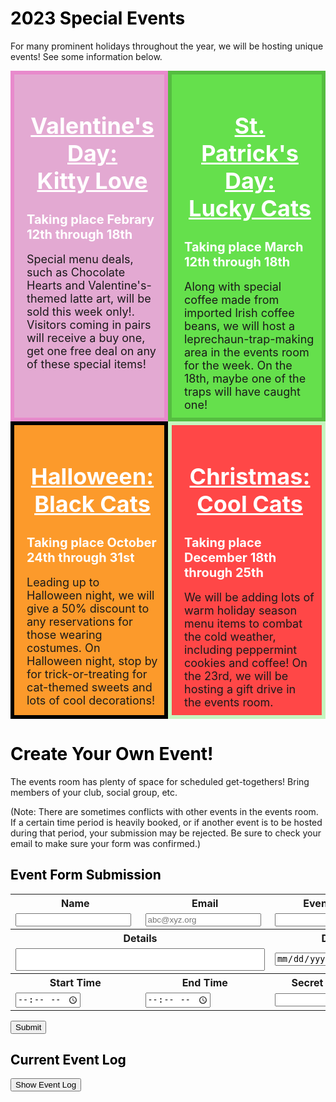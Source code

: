 <meta name="viewport" content="width=device-width, initial-scale=1.0">
<style>
  .dblrow {
    display: flex;
  }
  .dblcol {
    flex: 50%;
    padding: 5px;
  }
  .padev {
    padding-left: 20px;
    padding-top: 10px;
    padding-bottom: 10px;
    padding-right: 10px;
  }
</style>

<h1 style="color:black">2023 Special Events</h1>

For many prominent holidays throughout the year, we will be hosting unique events! See some information below.
<div class="dblrow">
    <div class="eventbox dblcol padev" style="border:solid 6px #E88ACC;background:#E3A9D2;font-size:18px">
        <h1 style="color:white;text-align:center" class="widebr"><u>Valentine's Day:<br>Kitty Love</u></h1>
        <h2 style="color:white;font-size:20px" class="widebr">Taking place Febrary 12th through 18th</h2>
        Special menu deals, such as Chocolate Hearts and Valentine's-themed latte art, will be sold this week only!. Visitors coming in pairs will receive a buy one, get one free deal on any of these special items!
    </div>
    <div class="eventbox dblcol padev" style="border:solid 6px #55BD40;background:#65E04C;font-size:18px">
        <h1 style="color:white;text-align:center" class="widebr"><u>St. Patrick's Day:<br>Lucky Cats</u></h1>
        <h2 style="color:white;font-size:20px" class="widebr">Taking place March 12th through 18th</h2>
        Along with special coffee made from imported Irish coffee beans, we will host a leprechaun-trap-making area in the events room for the week. On the 18th, maybe one of the traps will have caught one! 
    </div>
</div>
<div class="dblrow">
    <div class="eventbox dblcol padev" style="border:solid 6px #000000;background:#FC9A2B;font-size:18px">
        <h1 style="color:white;text-align:center" class="widebr"><u>Halloween:<br>Black Cats</u></h1>
        <h2 style="color:white;font-size:20px" class="widebr">Taking place October 24th through 31st</h2>
        Leading up to Halloween night, we will give a 50% discount to any reservations for those wearing costumes. On Halloween night, stop by for trick-or-treating for cat-themed sweets and lots of cool decorations!
    </div>
    <div class="eventbox dblcol padev" style="border:solid 6px #C6F5BE;background:#FF4747;font-size:18px">
        <h1 style="color:white;text-align:center" class="widebr"><u>Christmas:<br>Cool Cats</u></h1>
        <h2 style="color:white;font-size:20px" class="widebr">Taking place December 18th through 25th</h2>
        We will be adding lots of warm holiday season menu items to combat the cold weather, including peppermint cookies and coffee! On the 23rd, we will be hosting a gift drive in the events room.
    </div>
</div>
<span class="widebr"></span>

<h1 style="color:black">Create Your Own Event!</h1>
The events room has plenty of space for scheduled get-togethers! Bring members of your club, social group, etc.

(Note: There are sometimes conflicts with other events in the events room. If a certain time period is heavily booked, or if another event is to be hosted during that period, your submission may be rejected. Be sure to check your email to make sure your form was confirmed.)

<h2 style="color:black">Event Form Submission</h2>

<table>
    <tr>
        <th><label for="name">Name</label></th>
        <th><label for="email">Email</label></th>
        <th><label for="event_name">Event Name</label></th>
    </tr>
    <tr>
        <td><input type="text" name="name" id="name" required></td>
        <td><input type="email" name="email" id="email" placeholder="abc@xyz.org" required></td>
        <td><input type="text" name="event_name" id="event_name" required></td>
    </tr>
    <tr>
        <th colspan="2"><label for="event_details">Details</label></th>
        <th><label for="date">Date</label></th>
    </tr>
    <tr>
        <td colspan="2"><textarea name="event_details" id="event_details" rows="2" cols="47" style="resize:none" required></textarea></td>
        <td><input type="date" name="date" id="date" required></td>
    </tr>
    <tr>
        <th><label for="start_time">Start Time</label></th>
        <th><label for="end_time">End Time</label></th>
        <th><label for="password">Secret Password</label></th>
    </tr>
    <tr>
        <td><input type="time" name="start_time" id="start_time" min="8:00" max="18:00" required></td>
        <td><input type="time" name="end_time" id="end_time" min="8:00" max="18:00" required></td>
        <td><input type="password" name="password" id="password" required></td>
    </tr>
</table>
<button class='btn' onclick="submit_Form()">Submit</button>

<h2 style="color:black" class="widebr">Current Event Log</h2>
<button class="btn" id="evlogbtn" onclick="showEvTable()">Show Event Log</button><button class="btn" id="logrefbtn" style="display:none" onclick="create_Table()">Refresh Log</button>
<div style="font-size:25px;display:none" id="filters" name="filters">
    Filters: <select id="timesort" name="timesort">
    <option value="time_submitted">Time Submitted</option>
    <option value="soonest">Soonest</option>
    <option value="latest">Latest</option>
    </select>
    <input type="month" id="monthfil" name="monthfil" value="2023-02">
    <button class="btn" id="sortbtn" onclick="sort_Events()">Sort</button>
</div>

<table id="evtable" style="display:none;width:50%">
  <thead>
  <tr>
    <th>Name</th>
    <th>Email</th>
    <th>Event Name</th>
    <th>Event Details</th>
    <th>Event Date</th>
    <th>Start Time</th>
    <th>End Time</th>
    <th>Edit Your Event</th>
  </tr>
  </thead>
  <tbody id="evtablecont">
    <!-- javascript generated data -->
  </tbody>
</table>

<script>
    let sorted = false;
    var pulldata = "";

    const read_url = "http://127.0.0.1:8086/api/events/";
    const read_options = {
        method: 'GET', // *GET, POST, PUT, DELETE, etc.
        mode: 'cors', // no-cors, *cors, same-origin
        cache: 'default', // *default, no-cache, reload, force-cache, only-if-cached
        credentials: 'omit', // include, *same-origin, omit
        headers: {
        'Content-Type': 'application/json'
        // 'Content-Type': 'application/x-www-form-urlencoded',
        },
    };

    // Static json, this can be used to test data prior to API and Model being ready
    const json = '[{"id":1, "name":"Thomas Edison", "email":"tedison@lightbulb.edu", "event_name":"The Edison Troupe Meet", "event_details":"We 10 selected geniuses will meet in the events room for a convergence.", "date":"02/23/2023", "start_time":"13:00", "end_time":"14:00", "password":"theGOAT302"}, {"id":2, "name":"John Mortensen", "email":"jmortensen@powayusd.com", "event_name":"Extra Credit Code Meetup", "event_details":"Come to work on ideation and any confusion with the Full Stack CPT project. No phones.", "date":"02/25/2023", "start_time":"10:00", "end_time":"12:00", "password":"compsciyo34"}]';

    // Convert JSON string to JSON object
    const testdata = JSON.parse(json);
    const table = document.getElementById("evtablecont");

    function showEvTable() {
        create_Table();
        document.getElementById('evlogbtn').style = "display:none";
        document.getElementById('logrefbtn').style = "display:block";
        document.getElementById('evtable').style = "display:block";
        document.getElementById('filters').style = "font-size:25px;display:block";
    }

    function time_Dif(start, end) {
        var hourdif = 60 * (Number(end.substring(0, 2)) - Number(start.substring(0, 2)));
        var mindif = Number(end.substring(3, 5)) - Number(start.substring(3, 5));
        return hourdif + mindif
    }

    // THIS IS A PLACEHOLDER FUNCTION FOR WHEN THE API IS RUNNING
    function submit_Form() {
        try {
            // THERE WOULD BE A PULL FROM THE DATABASE HERE
            // The variable "JSON", being the pre-API test JSON, is used as a validation test in its place.
            var form_list = [document.getElementById('name').value, document.getElementById('email').value, document.getElementById('event_name').value, document.getElementById('event_details').value, document.getElementById('date').value, document.getElementById('start_time').value, document.getElementById('end_time').value, document.getElementById('password').value];
            // for loop to ensure all fields were filled in
            for (let i = 0; i < form_list.length; i++) {
                if (form_list[i] == '') {
                    alert("There was an error processing your form. Make sure all fields are filled in.");
                    return;
                };
            };
            for (let i = 0; i < 4; i++) {
                if (form_list[i].length > 100) {
                    alert("There was an error processing your form. Certain input fields have too many characters. Make sure that your name, email, event name, and details are all no more than 100 characters long. (This is a measure to prevent spam.)")
                    return;
                };
            };
            // Defining some variables for validation
            var tempdate = document.getElementById('date').value;
            var tempstime = document.getElementById('start_time').value;
            var tempetime = document.getElementById('end_time').value;
            var datefix = tempdate.substr(5, 2) + '/' + tempdate.substr(8, 10) + '/' + tempdate.substr(0, 4);
            const hourdict = [{"open":10, "close":18}, {"open":8, "close":17}, {"open":8, "close":17}, {"open":8, "close":17}, {"open":8, "close":17}, {"open":8, "close":17}, {"open":10, "close":18}];
            form_list[4] = datefix;
            var fulldate = datefix + " " + tempstime;
            let ev_date = new Date(fulldate);
            let cur_date = new Date();
            console.log(ev_date, cur_date);
            let ev_dow = ev_date.getDay()
            // validating date
            var datedif = Math.ceil((ev_date - cur_date) / (1000 * 60 * 60 * 24));
            if (1 > datedif || 365 < datedif) {
                alert("There was an error processing your form. Make sure the date you have inputted is less than a year in the future.");
                return;
            };
            // validating day of the week considering open hours
            if (Number(tempstime.substring(0, 2)) < hourdict[ev_dow]["open"] || Number(tempstime.substring(0, 2)) >= hourdict[ev_dow]["close"]) {
                alert("There was an error processing your form. It seems that your event starts before opening/after closing on " + datefix + ".");
                return;
            } else if (Number(tempetime.substring(0, 2)) <= hourdict[ev_dow]["open"] || Number(tempetime.substring(0, 2)) > hourdict[ev_dow]["close"]) {
                alert("There was an error processing your form. It seems that your event ends before opening/after closing on " + datefix + ".");
                return;
            };
            // validating event duration (must be at least 15 minutes, less than 3 hours, start must be before end)
            var timedif = time_Dif(tempstime, tempetime); //in minutes
            if (timedif < 15 || timedif > 180) {
                alert("There was an error processing your form. Make sure that your event lasts at least 15 minutes, but no more than 3 hours.")
                return;
            };
            // validating coincidence and email; JSON data is placeholder
            var coinc = 0;
            for (let i = 0; i < testdata.length; i++) {
                temppull = testdata[i];
                if (temppull['date'] == datefix) {
                    if (Number(tempstime.substring(0, 2)) <= Number(temppull['start_time'].substr(0, 2)) < Number(tempetime.substring(0, 2)) || Number(tempstime.substring(0, 2)) < Number(temppull['end_time'].substr(0, 2)) <= Number(tempetime.substring(0, 2))) {coinc = coinc + 1;};
                };
                if (temppull['email'] == form_list[1]) {
                    alert("There was an error processing your form. It seems that an event has already been created by that email. If someone has used your address to create an event without your consent, contact our staff.");
                    return;
                };
            };
            if (coinc > 5) {
                alert("There was an error processing your form. Make sure that your event's timing does not coincide with the timing of more than five other events.");
                return;
            };
            // if all validations successful
            jsonentry = {"name":form_list[0], "email":form_list[1], "event_name":form_list[2], "event_details":form_list[3], "date":datefix, "start_time":form_list[5], "end_time":form_list[6], "password":form_list[7]};
            testdata.push(jsonentry);
            alert("Thank you, " + form_list[0] + ", for submitting an event! Watch your email for a confirmation message.\n\n(Warning: Please do not submit two events at a time! Your events may end up being cancelled as a result.)");
        } catch (err) {
            alert("There was an error processing your form. (Failed to send to/pull from the database, or there was an error in the formatting of your form. Make sure you're on unrestricted WiFi.)");
        };
    };

    // prepare HTML result container for new output
    function create_Table() {
        table.innerHTML = "";
        // fetch the API
        fetch(read_url, read_options)
            // response is a RESTful "promise" on any successful fetch
            .then(response => {
            // check for response errors
            if (response.status !== 200) {
                const errorMsg = 'Database response error: ' + response.status;
                console.log(errorMsg);
            }
            // valid response will have json data
            response.json().then(data => {table_Make(data)})
        });
    };
    
    function table_Make(dict) {
        dict.forEach(user => {
                // build a row for each user
                const tr = document.createElement("tr");

                // td's to build out each column of data
                const name = document.createElement("td");
                const email = document.createElement("td");
                const event_name = document.createElement("td");
                const event_details = document.createElement("td");
                const date = document.createElement("td");
                const start_time = document.createElement("td");
                const end_time = document.createElement("td");
                const action = document.createElement("td");
                    
                // add content from user data          
                name.innerHTML = user.name; 
                email.innerHTML = user.email; 
                event_name.innerHTML = user.event_name; 
                event_details.innerHTML = user.event_details;
                date.innerHTML = user.date; 
                start_time.innerHTML = user.start_time; 
                end_time.innerHTML = user.end_time;

                // add action for update button
                var updateBtn = document.createElement('input');
                updateBtn.type = "button";
                updateBtn.className = "btn";
                updateBtn.value = "Update";
                updateBtn.style = "margin-right:16px";
                updateBtn.onclick = function () {
                alert("Update: " + user.name);
                };
                action.appendChild(updateBtn);

                // add action for delete button
                var deleteBtn = document.createElement('input');
                deleteBtn.type = "button";
                deleteBtn.className = "btn";
                deleteBtn.value = "Delete";
                deleteBtn.style = "margin-right:16px"
                deleteBtn.onclick = function () {
                alert("Delete: " + user.name);
                };
                action.appendChild(deleteBtn);  

                // add data to row
                tr.appendChild(name);
                tr.appendChild(email);
                tr.appendChild(event_name);
                tr.appendChild(event_details);
                tr.appendChild(date);
                tr.appendChild(start_time);
                tr.appendChild(end_time);
                tr.appendChild(action);

                // add row to table
                table.appendChild(tr);
        });
    };
    
    function sort_Events() {
        var orderval = document.getElementById("timesort").value;
        var monthval = document.getElementById("monthfil").value;
        console.log(orderval, monthval.substring(0, 4), monthval.substring(5, 7));
        var sorted_List = [];
        // fetch the API
        fetch(read_url, read_options)
            // response is a RESTful "promise" on any successful fetch
            .then(response => {
            // check for response errors
            if (response.status !== 200) {
                const errorMsg = 'Database response error: ' + response.status;
                console.log(errorMsg);
            }
            // valid response will have json data
            response.json().then(data => {
                data_copy = [...data];
                if (orderval == "time_submitted") {
                    data_copy.forEach(event => {sorted_List.push(event)});
                } else if (orderval == "soonest") {
                    let i = 0;
                    data_copy.forEach(event => {
                        if (i == 0) {
                            var soonval = event;
                        } else {
                            var temp_fulldate = event.date + " " + event.start_time;
                            var soon_fulldate = soonval.date + " " + soonval.start_time;
                            var temp_evdate = new Date(temp_fulldate);
                            var temp_soondate = new Date(soon_fulldate);
                            if (temp_evdate.getTime() < temp_soondate) {
                                soonval = event;
                            };
                        };
                        console.log(soonval)
                    });
                };
            });
        });
    };
</script>